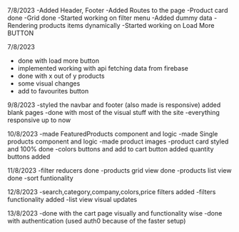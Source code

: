 7/8/2023
-Added Header, Footer
-Added Routes to the page
-Product card done
-Grid done
-Started working on filter menu
-Added dummy data
-Rendering products items dynamically 
-Started working on Load More BUTTON

7/8/2023
- done with load more button
- implemented working with api fetching data from firebase
- done with x out of y products
- some visual changes
- add to favourites button

9/8/2023
-styled the navbar and footer (also made is responsive) added blank pages 
-done with most of the visual stuff with the site
-everything responsive up to now

10/8/2023
-made FeaturedProducts component and logic
-made Single products component and logic
-made product images
-product card styled and 100% done
-colors buttons and add to cart button added quantity buttons added

11/8/2023
-filter reducers done
-products grid view done
-products list view done
-sort funtionality

12/8/2023
-search,category,company,colors,price filters added
-filters functionality added
-list view visual updates

13/8/2023
-done with the cart page visually and functionality wise 
-done with authentication (used auth0 because of the faster setup)







